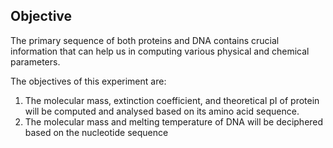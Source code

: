 ## Objective

The primary sequence of both proteins and DNA contains crucial information that can help us in computing various physical and chemical parameters. 

The objectives of this experiment are:
1.	The molecular mass, extinction coefficient, and theoretical pI of protein will be computed and analysed based on its amino acid sequence.
2.	The molecular mass and melting temperature of  DNA will be deciphered based on the nucleotide sequence

